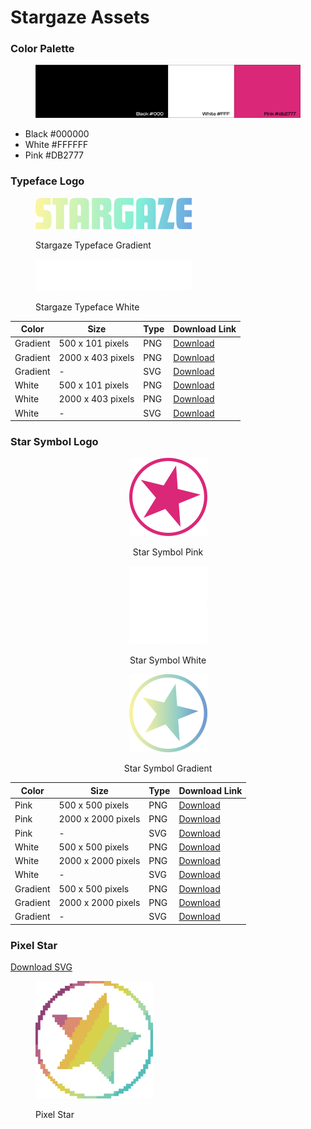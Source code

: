 # Stargaze Assets

### Color Palette

<figure><img src="../.gitbook/assets/palette.png" alt=""><figcaption></figcaption></figure>

* Black #000000
* White #FFFFFF
* Pink #DB2777

### Typeface Logo

<div>

<figure><img src="../.gitbook/assets/Stargaze Logo Color (500).png" alt="" width="250"><figcaption><p>Stargaze Typeface Gradient</p></figcaption></figure>

 

<figure><img src="../.gitbook/assets/Stargaze Logo White (500) (1).png" alt="" width="250"><figcaption><p>Stargaze Typeface White</p></figcaption></figure>

</div>

| Color    | Size              | Type | Download Link                                                                                                                                     |
| -------- | ----------------- | ---- | ------------------------------------------------------------------------------------------------------------------------------------------------- |
| Gradient | 500 x 101 pixels  | PNG  | [Download](https://github.com/public-awesome/assets/blob/main/Stargaze%20Logo%20Gradient%20\(500\).png?raw=true)                                  |
| Gradient | 2000 x 403 pixels | PNG  | [Download](https://github.com/public-awesome/assets/blob/main/Stargaze%20Logo%20Gradient%20\(2000\).png?raw=true)                                 |
| Gradient | -                 | SVG  | [Download](https://raw.githubusercontent.com/public-awesome/assets/dd6e007a58b522d121a30d879323e379ddae14ea/Stargaze%20Logo%20Gradient%20SVG.svg) |
| White    | 500 x 101 pixels  | PNG  | [Download](https://github.com/public-awesome/assets/blob/main/Stargaze%20Logo%20White%20\(500\).png?raw=true)                                     |
| White    | 2000 x 403 pixels | PNG  | [Download](https://github.com/public-awesome/assets/blob/main/Stargaze%20Logo%20White%20\(2000\).png?raw=true)                                    |
| White    | -                 | SVG  | [Download](https://raw.githubusercontent.com/public-awesome/assets/dd6e007a58b522d121a30d879323e379ddae14ea/Stargaze%20Logo%20White%20SVG.svg)    |

### Star Symbol Logo

<div align="center" data-full-width="false">

<figure><img src="../.gitbook/assets/Stargaze Pink Symbol (500).png" alt="" width="125"><figcaption><p>Star Symbol Pink</p></figcaption></figure>

 

<figure><img src="../.gitbook/assets/Stargaze White Symbol (500) (1).png" alt="" width="125"><figcaption><p>Star Symbol White</p></figcaption></figure>

 

<figure><img src="../.gitbook/assets/Stargaze Gradient Symbol (500) (1).png" alt="" width="125"><figcaption><p>Star Symbol Gradient</p></figcaption></figure>

</div>

| Color    | Size               | Type | Download Link                                                                                                                                       |
| -------- | ------------------ | ---- | --------------------------------------------------------------------------------------------------------------------------------------------------- |
| Pink     | 500 x 500 pixels   | PNG  | [Download](https://github.com/public-awesome/assets/blob/main/Stargaze%20Pink%20Symbol%20\(500\).png?raw=true)                                      |
| Pink     | 2000 x 2000 pixels | PNG  | [Download](https://github.com/public-awesome/assets/blob/main/Stargaze%20Pink%20Symbol%20\(2000\).png?raw=true)                                     |
| Pink     | -                  | SVG  | [Download](https://raw.githubusercontent.com/public-awesome/assets/dd6e007a58b522d121a30d879323e379ddae14ea/Stargaze%20Pink%20Symbol%20SVG.svg)     |
| White    | 500 x 500 pixels   | PNG  | [Download](https://github.com/public-awesome/assets/blob/main/Stargaze%20White%20Symbol%20\(500\).png?raw=true)                                     |
| White    | 2000 x 2000 pixels | PNG  | [Download](https://github.com/public-awesome/assets/blob/main/Stargaze%20White%20Symbol%20\(2000\).png?raw=true)                                    |
| White    | -                  | SVG  | [Download](https://raw.githubusercontent.com/public-awesome/assets/dd6e007a58b522d121a30d879323e379ddae14ea/Stargaze%20White%20Symbol%20SVG.svg)    |
| Gradient | 500 x 500 pixels   | PNG  | [Download](https://github.com/public-awesome/assets/blob/main/Stargaze%20Gradient%20Symbol%20\(500\).png?raw=true)                                  |
| Gradient | 2000 x 2000 pixels | PNG  | [Download](https://raw.githubusercontent.com/public-awesome/assets/main/Stargaze%20Gradient%20Symbol%20\(2000\).png)                                |
| Gradient | -                  | SVG  | [Download](https://raw.githubusercontent.com/public-awesome/assets/dd6e007a58b522d121a30d879323e379ddae14ea/Stargaze%20Gradient%20Symbol%20SVG.svg) |



### Pixel Star&#x20;

[Download SVG](https://raw.githubusercontent.com/public-awesome/assets/main/stargaze\_star\_pixel.svg)

<figure><img src="../.gitbook/assets/stargaze_star_pixel.png" alt="" width="188"><figcaption><p>Pixel Star</p></figcaption></figure>

